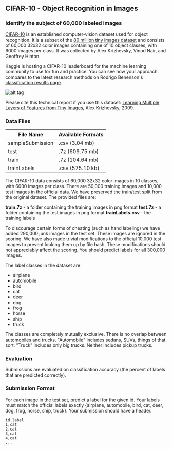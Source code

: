 ## CIFAR-10 - Object Recognition in Images

### Identify the subject of 60,000 labeled images

[CIFAR-10](http://www.cs.toronto.edu/~kriz/cifar.html) is an established computer-vision dataset used for object 
recognition. It is a subset of the [80 million tiny images dataset](http://groups.csail.mit.edu/vision/TinyImages/) and consists of 60,000 32x32 color images containing one of 10 object classes, with 6000 images per class. It was collected by Alex Krizhevsky, Vinod Nair, and Geoffrey Hinton.

Kaggle is hosting a CIFAR-10 leaderboard for the machine learning community to use for fun and practice. You can see how 
your approach compares to the latest research methods on Rodrigo Benenson's [classification results page](http://rodrigob.github.io/are_we_there_yet/build/classification_datasets_results.html).

![alt tag](https://kaggle2.blob.core.windows.net/competitions/kaggle/3649/media/cifar-10.png)

Please cite this technical report if you use this dataset: [Learning Multiple Layers of Features from Tiny Images](http://www.cs.toronto.edu/~kriz/learning-features-2009-TR.pdf), Alex Krizhevsky, 2009.

### Data Files

|File Name        |Available Formats  |
|-----------------|-------------------|
|sampleSubmission |.csv (3.04 mb)     |
|test             |.7z (609.75 mb)    |
|train            |.7z (104.64 mb)    |
|trainLabels      |.csv (575.10 kb)   |

The CIFAR-10 data consists of 60,000 32x32 color images in 10 classes, with 6000 images per class. There are 50,000 training images and 10,000 test images in the official data. We have preserved the train/test split from the original dataset.  The provided files are:

**train.7z** - a folder containing the training images in png format
**test.7z** - a folder containing the test images in png format
**trainLabels.csv** - the training labels

To discourage certain forms of cheating (such as hand labeling) we have added 290,000 junk images in the test set. These images are ignored in the scoring. We have also made trivial modifications to the official 10,000 test images to prevent looking them up by file hash. These modifications should not appreciably affect the scoring. You should predict labels for all 300,000 images.

The label classes in the dataset are:

* airplane 
* automobile 
* bird 
* cat 
* deer 
* dog 
* frog 
* horse 
* ship 
* truck

The classes are completely mutually exclusive. There is no overlap between automobiles and trucks. "Automobile" includes sedans, SUVs, things of that sort. "Truck" includes only big trucks. Neither includes pickup trucks.

### Evaluation

Submissions are evaluated on classification accuracy (the percent of labels that are predicted correctly).

### Submission Format

For each image in the test set, predict a label for the given id. Your labels must match the official labels exactly {airplane, automobile, bird, cat, deer, dog, frog, horse, ship, truck}. Your submission should have a header.

```
id,label
1,cat
2,cat
3,cat
4,cat
...
```
